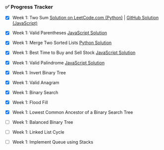 ### ✅ Progress Tracker

- [x] Week 1: Two Sum [Solution on LeetCode.com (Python)](https://leetcode.com/problems/two-sum/submissions/1624702769) | [GitHub Solution (JavaScript)](https://github.com/AkariBowens/DSA-Journey/blob/ed1348b17e10025d3478c55c83d26e0f12f0275d/Grind75/Week%20One/two_sum.js)
- [x] Week 1: Valid Parentheses [JavaScript Solution](https://leetcode.com/problems/valid-parentheses/submissions/1636790387)
- [x] Week 1: Merge Two Sorted Lists [Python Solution](https://leetcode.com/problems/merge-two-sorted-lists/submissions/1643468389) 
- [x] Week 1: Best Time to Buy and Sell Stock [JavaScript Solution](https://leetcode.com/problems/best-time-to-buy-and-sell-stock/submissions/1655164140)
- [x] Week 1: Valid Palindrome [JavaScript Solution](https://github.com/AkariBowens/DSA-Journey/blob/1c25bc3fffce97ec2647a8857bd2512b0a1c4ceb/Grind75/Week%20One/valid_palindrome.js)
- [x] Week 1: Invert Binary Tree
- [x] Week 1: Valid Anagram
- [x] Week 1: Binary Search
- [x] Week 1: Flood Fill
- [x] Week 1: Lowest Common Ancestor of a Binary Search Tree
- [ ] Week 1: Balanced Binary Tree
- [ ] Week 1: Linked List Cycle
- [ ] Week 1: Implement Queue using Stacks

